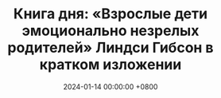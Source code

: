 ---
title: "Книга дня: «Взрослые дети эмоционально незрелых родителей» Линдси Гибсон в кратком изложении"
description: >-
  Книга раскрывает глубокое влияние эмоционально незрелых родителей на жизнь их детей. Узнайте, как преодолеть травмы детства, укрепить самооценку и построить здоровые отношения с помощью практических методик Линдси Гибсон. Незаменимое руководство для тех, кто стремится к личностному росту.
date: 2024-01-14 00:00:00 +0800
categories: [Мышление, Конспекты-книг]
tags:
  [
    эмоционально-незрелые-родители,
    детские-травмы,
    психология-отношений,
    линдси-гибсон,
    самопознание,
    личностный-рост,
    токсичные-родители,
    эмоциональный-интеллект,
    психотерапия,
    созависимость,
    границы-в-отношениях,
    преодоление-прошлого,
    семейная-психология,
    детско-родительские-отношения,
    эмоциональное-здоровье
  ]
image: 
alt: 'Книга "Взрослые дети эмоционально незрелых родителей" Линдси Гибсон - руководство по исцелению и личностному росту.'
fallback:
  -
  # Replace with the URL of your backup image
  -
  # Replace with the URL of your backup image
---